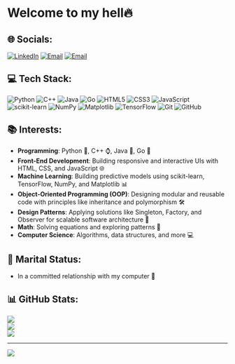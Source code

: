 # Welcome to my hell🔥

## 🌐 Socials:
[![LinkedIn](https://img.shields.io/badge/LinkedIn-%230077B5.svg?logo=linkedin&logoColor=white)](https://linkedin.com/in/amirhossein-yousefi-8a5946287) 
[![Email](https://img.shields.io/badge/Email_1-D14836?logo=gmail&logoColor=white)](mailto:a.yousefi8057@gmail.com)
[![Email](https://img.shields.io/badge/Email_2-D14836?logo=gmail&logoColor=white)](mailto:amirhossein.yousefi.b@gmail.com)

## 💻 Tech Stack:
![Python](https://img.shields.io/badge/python-%2314354C.svg?style=flat&logo=python&logoColor=white) 
![C++](https://img.shields.io/badge/c++-%230059A5.svg?style=flat&logo=c%2B%2B&logoColor=white) 
![Java](https://img.shields.io/badge/java-%23ED8B00.svg?style=flat&logo=java&logoColor=white) 
![Go](https://img.shields.io/badge/go-%2300ADD8.svg?style=flat&logo=go&logoColor=white) 
![HTML5](https://img.shields.io/badge/html5-%23E34F26.svg?style=flat&logo=html5&logoColor=white) 
![CSS3](https://img.shields.io/badge/css3-%231572B6.svg?style=flat&logo=css3&logoColor=white) 
![JavaScript](https://img.shields.io/badge/javascript-%23323330.svg?style=flat&logo=javascript&logoColor=%23F7DF1E) 
![scikit-learn](https://img.shields.io/badge/scikit--learn-%23F7931E.svg?style=flat&logo=scikit-learn&logoColor=white) 
![NumPy](https://img.shields.io/badge/numpy-%23013243.svg?style=flat&logo=numpy&logoColor=white) 
![Matplotlib](https://img.shields.io/badge/Matplotlib-%23ffffff.svg?style=flat&logo=Matplotlib&logoColor=black) 
![TensorFlow](https://img.shields.io/badge/TensorFlow-%23FF6F00.svg?style=flat&logo=TensorFlow&logoColor=white) 
![Git](https://img.shields.io/badge/git-%23F05033.svg?style=flat&logo=git&logoColor=white) 
![GitHub](https://img.shields.io/badge/github-%23121011.svg?style=flat&logo=github&logoColor=white)

## 📚 Interests:
- **Programming**: Python 🐍, C++ ⌚, Java 🌵, Go 🐹
- **Front-End Development**: Building responsive and interactive UIs with HTML, CSS, and JavaScript 🌐
- **Machine Learning**: Building predictive models using scikit-learn, TensorFlow, NumPy, and Matplotlib 📊
- **Object-Oriented Programming (OOP)**: Designing modular and reusable code with principles like inheritance and polymorphism 🛠️
- **Design Patterns**: Applying solutions like Singleton, Factory, and Observer for scalable software architecture 📐
- **Math**: Solving equations and exploring patterns 📑
- **Computer Science**: Algorithms, data structures, and more 💻

## 💑 Marital Status:
- In a committed relationship with my computer 💖

## 📊 GitHub Stats:
![](https://github-readme-stats.vercel.app/api?username=AHY8507&theme=dark&hide_border=false&include_all_commits=false&count_private=false)<br/>
![](https://nirzak-streak-stats.vercel.app/?user=AHY8507&theme=dark&hide_border=false)<br/>
![](https://github-readme-stats.vercel.app/api/top-langs/?username=AHY8507&theme=dark&hide_border=false&include_all_commits=false&count_private=false&layout=compact)

---
[![](https://visitcount.itsvg.in/api?id=AHY8507&icon=0&color=0)](https://visitcount.itsvg.in)
